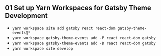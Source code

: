 ## 01 Set up Yarn Workspaces for Gatsby Theme Development

- `yarn workspace site add gatsby react react-dom gatsby-theme-events@*`
- `yarn workspace gatsby-theme-events add -P react react-dom gatsby`
- `yarn workspace gatsby-theme-events add -D react react-dom gatsby`
- `yarn workspace site develop`